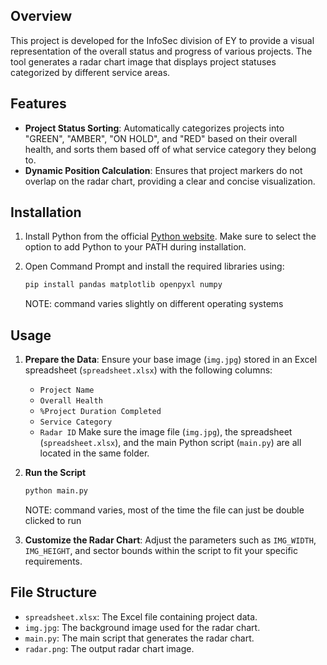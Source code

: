 ## Overview
This project is developed for the InfoSec division of EY to provide a visual representation of the overall status and progress of various projects. The tool generates a radar chart image that displays project statuses categorized by different service areas.

## Features
- **Project Status Sorting**: Automatically categorizes projects into "GREEN", "AMBER", "ON HOLD", and "RED" based on their overall health, and sorts them based off of what service category they belong to.
- **Dynamic Position Calculation**: Ensures that project markers do not overlap on the radar chart, providing a clear and concise visualization.

## Installation

1. Install Python from the official [Python website](https://www.python.org/downloads/). Make sure to select the option to add Python to your PATH during installation.
2. Open Command Prompt and install the required libraries using:

   ```bash
   pip install pandas matplotlib openpyxl numpy
   ```
   NOTE: command varies slightly on different operating systems

## Usage
1. **Prepare the Data**: Ensure your base image (`img.jpg`) stored in an Excel spreadsheet (`spreadsheet.xlsx`) with the following columns:
   - `Project Name`
   - `Overall Health`
   - `%Project Duration Completed`
   - `Service Category`
   - `Radar ID`
     Make sure the image file (`img.jpg`), the spreadsheet (`spreadsheet.xlsx`), and the main Python script (`main.py`) are all located in the same folder.

2. **Run the Script**
   ```bash
   python main.py
   ```
   NOTE: command varies, most of the time the file can just be double clicked to run
   
3. **Customize the Radar Chart**: Adjust the parameters such as `IMG_WIDTH`, `IMG_HEIGHT`, and sector bounds within the script to fit your specific requirements.

## File Structure
- `spreadsheet.xlsx`: The Excel file containing project data.
- `img.jpg`: The background image used for the radar chart.
- `main.py`: The main script that generates the radar chart.
- `radar.png`: The output radar chart image.
